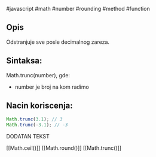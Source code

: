 #javascript #math #number #rounding #method #function 
## Opis
Odstranjuje sve posle decimalnog zareza.

## Sintaksa:
Math.trunc(number), gde:
- number je broj na kom radimo

## Nacin koriscenja:
```js
Math.trunc(3.1); // 3
Math.trunc(-3.1); // -3
```

DODATAN TEKST

[[Math.ceil()]]
[[Math.round()]]
[[Math.trunc()]]